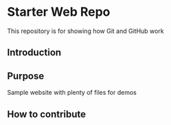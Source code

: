 # Starter Web Repo

This repository is for showing how Git and GitHub work

## Introduction
## Purpose

Sample website with plenty of files for demos
## How to contribute
